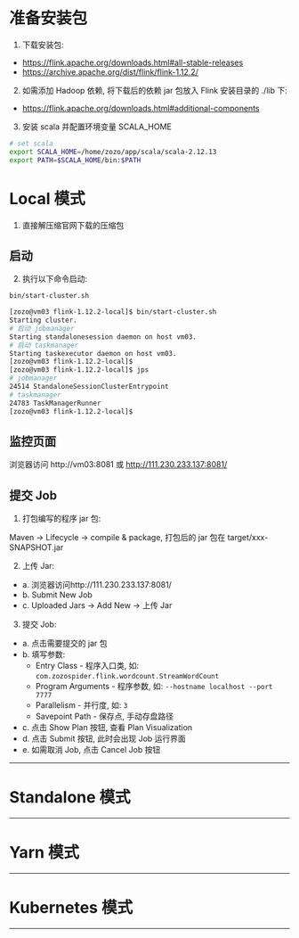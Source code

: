 
# 准备安装包

1. 下载安装包:
- https://flink.apache.org/downloads.html#all-stable-releases
- https://archive.apache.org/dist/flink/flink-1.12.2/

2. 如需添加 Hadoop 依赖, 将下载后的依赖 jar 包放入 Flink 安装目录的 ./lib 下:
- https://flink.apache.org/downloads.html#additional-components

3. 安装 scala 并配置环境变量 SCALA_HOME

```bash
# set scala
export SCALA_HOME=/home/zozo/app/scala/scala-2.12.13
export PATH=$SCALA_HOME/bin:$PATH
```

# Local 模式

1. 直接解压缩官网下载的压缩包

## 启动

2. 执行以下命令启动:
```bash
bin/start-cluster.sh
```

```bash
[zozo@vm03 flink-1.12.2-local]$ bin/start-cluster.sh
Starting cluster.
# 启动 jobmanager
Starting standalonesession daemon on host vm03.
# 启动 taskmanager
Starting taskexecutor daemon on host vm03.
[zozo@vm03 flink-1.12.2-local]$ 
[zozo@vm03 flink-1.12.2-local]$ jps
# jobmanager
24514 StandaloneSessionClusterEntrypoint
# taskmanager
24783 TaskManagerRunner
[zozo@vm03 flink-1.12.2-local]$
```

## 监控页面

浏览器访问 http://vm03:8081 或 http://111.230.233.137:8081/

## 提交 Job

1. 打包编写的程序 jar 包:

Maven -> Lifecycle -> compile & package, 打包后的 jar 包在 target/xxx-SNAPSHOT.jar

2. 上传 Jar:

- a. 浏览器访问http://111.230.233.137:8081/
- b. Submit New Job
- c. Uploaded Jars -> Add New -> 上传 Jar

3. 提交 Job:

- a. 点击需要提交的 jar 包
- b. 填写参数:
  - Entry Class - 程序入口类, 如: `com.zozospider.flink.wordcount.StreamWordCount`
  - Program Arguments - 程序参数, 如: `--hostname localhost --port 7777`
  - Parallelism - 并行度, 如: `3`
  - Savepoint Path - 保存点, 手动存盘路径
- c. 点击 Show Plan 按钮, 查看 Plan Visualization
- d. 点击 Submit 按钮, 此时会出现 Job 运行界面
- e. 如需取消 Job, 点击 Cancel Job 按钮

---

# Standalone 模式

---

# Yarn 模式

---

# Kubernetes 模式

---
